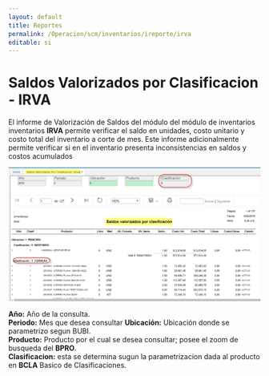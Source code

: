 ```yaml
---
layout: default
title: Reportes
permalink: /Operacion/scm/inventarios/ireporte/irva
editable: si
---
```


# Saldos Valorizados por Clasificacion - IRVA

El informe de Valorización de Saldos del módulo del módulo de inventarios inventarios **IRVA** permite verificar el saldo en unidades, costo unitario y costo total del inventario a corte de mes.
Este informe adicionalmente permite verificar si en el inventario presenta inconsistencias en saldos y costos acumulados
  

![](irva1.png)

**Año:** Año de la consulta.  
**Periodo:** Mes que desea consultar
**Ubicación:** Ubicación donde se parametrizo segun BUBI.  
**Producto:** Producto por el cual se desea consultar; posee el zoom de busqueda del **BPRO**.  
**Clasificacion:** esta se determina sugun la parametrizacion dada al producto en **BCLA** Basico de Clasificaciones.  


